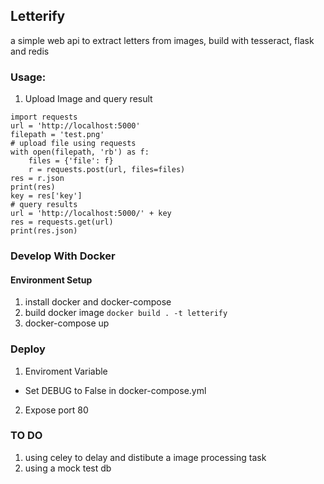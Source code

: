 ## Letterify
a simple web api to extract letters from images, build with tesseract, flask and redis


### Usage:
1. Upload Image and query result
```
import requests
url = 'http://localhost:5000'
filepath = 'test.png'
# upload file using requests
with open(filepath, 'rb') as f:
    files = {'file': f}
    r = requests.post(url, files=files)
res = r.json
print(res)
key = res['key']
# query results
url = 'http://localhost:5000/' + key
res = requests.get(url)
print(res.json) 
```

### Develop With Docker
#### Environment Setup
1. install docker and docker-compose
2. build docker image
`docker build . -t letterify`
3. docker-compose up


### Deploy
1. Enviroment Variable
* Set DEBUG to False in docker-compose.yml
2. Expose port 80


### TO DO
1. using celey to delay and distibute a image processing task
2. using a mock test db
